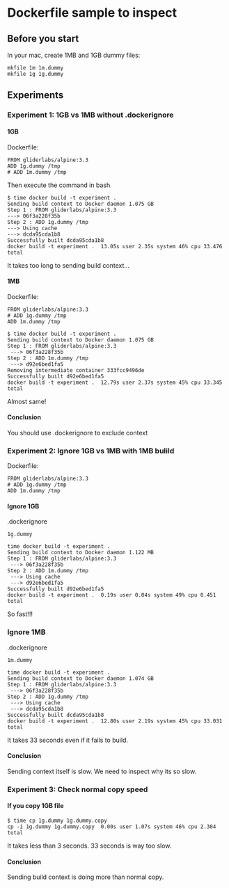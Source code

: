 # Dockerfile sample to inspect

## Before you start

In your mac, create 1MB and 1GB dummy files:

```
mkfile 1m 1m.dummy
mkfile 1g 1g.dummy
```

## Experiments

### Experiment 1: 1GB vs 1MB without .dockerignore

#### 1GB

Dockerfile:
```
FROM gliderlabs/alpine:3.3
ADD 1g.dummy /tmp
# ADD 1m.dummy /tmp
```

Then execute the command in bash

```
$ time docker build -t experiment .
Sending build context to Docker daemon 1.075 GB
Step 1 : FROM gliderlabs/alpine:3.3
---> 06f3a228f35b
Step 2 : ADD 1g.dummy /tmp
---> Using cache
---> dcda95cda1b8
Successfully built dcda95cda1b8
docker build -t experiment .  13.05s user 2.35s system 46% cpu 33.476 total
```

It takes too long to sending build context...

#### 1MB

Dockerfile:
```
FROM gliderlabs/alpine:3.3
# ADD 1g.dummy /tmp
ADD 1m.dummy /tmp
```

```
$ time docker build -t experiment .
Sending build context to Docker daemon 1.075 GB
Step 1 : FROM gliderlabs/alpine:3.3
 ---> 06f3a228f35b
Step 2 : ADD 1m.dummy /tmp
 ---> d92e6bed1fa5
Removing intermediate container 333fcc9496de
Successfully built d92e6bed1fa5
docker build -t experiment .  12.79s user 2.37s system 45% cpu 33.345 total
```

Almost same!

#### Conclusion

You should use .dockerignore to exclude context

### Experiment 2: Ignore 1GB vs 1MB with 1MB bulild

Dockerfile:
```
FROM gliderlabs/alpine:3.3
# ADD 1g.dummy /tmp
ADD 1m.dummy /tmp
```

#### Ignore 1GB

.dockerignore
```
1g.dummy
```

```
time docker build -t experiment .
Sending build context to Docker daemon 1.122 MB
Step 1 : FROM gliderlabs/alpine:3.3
 ---> 06f3a228f35b
Step 2 : ADD 1m.dummy /tmp
 ---> Using cache
 ---> d92e6bed1fa5
Successfully built d92e6bed1fa5
docker build -t experiment .  0.19s user 0.04s system 49% cpu 0.451 total
```

So fast!!!

### Ignore 1MB

.dockerignore
```
1m.dummy
```

```
time docker build -t experiment .
Sending build context to Docker daemon 1.074 GB
Step 1 : FROM gliderlabs/alpine:3.3
 ---> 06f3a228f35b
Step 2 : ADD 1g.dummy /tmp
 ---> Using cache
 ---> dcda95cda1b8
Successfully built dcda95cda1b8
docker build -t experiment .  12.80s user 2.19s system 45% cpu 33.031 total
```

It takes 33 seconds even if it fails to build.


#### Conclusion

Sending context itself is slow. We need to inspect why its so slow.

### Experiment 3: Check normal copy speed

#### If you copy 1GB file

```
$ time cp 1g.dummy 1g.dummy.copy
cp -i 1g.dummy 1g.dummy.copy  0.00s user 1.07s system 46% cpu 2.304 total
```

It takes less than 3 seconds.
33 seconds is way too slow.

#### Conclusion

Sending build context is doing more than normal copy.

